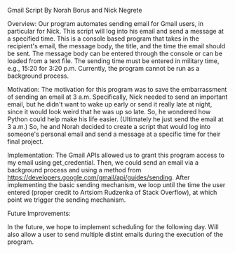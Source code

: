 Gmail Script 
By Norah Borus and Nick Negrete


Overview:
Our program automates sending email for Gmail users, in particular for Nick. This script will 
log into his email and send a message at a specified time. This is a console based program that 
takes in the recipient's email, the message body, the title, and the time the email should be 
sent. The message body can be entered through the console or can be loaded from a text file. 
The sending time must be entered in military time, e.g., 15:20 for 3:20 p.m. Currently, the 
program cannot be run as a background process. 


Motivation:
The motivation for this program was to save the embarrassment of sending an email at 3 a.m. 
Specifically, Nick needed to send an important email, but he didn't want to wake up early or 
send it really late at night, since it would look weird that he was up so late. So, he wondered 
how Python could help make his life easier. (Ultimately he just send the email at 3 a.m.) So, he and 
Norah decided to create a script that would log into someone's personal email and send a message at 
a specific time for their final project. 

Implementation:
The Gmail APIs allowed us to grant this program access to my email using 
get_credential. Then, we could send an email via a background process and using a method from https://developers.google.com/gmail/api/guides/sending. 
After implementing the basic sending mechanism, we loop until the time the user entered (proper credit to Artsiom 
Rudzenka of Stack Overflow), at which point we trigger the sending mechanism. 



Future Improvements:

In the future, we hope to implement scheduling for the following day. Will also allow a user to send multiple distint emails during the execution of the program.
